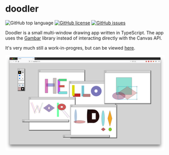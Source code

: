 # doodler

![GitHub top language](https://img.shields.io/github/languages/top/jtanadi/doodler?style=flat-square)
[![GitHub license](https://img.shields.io/github/license/jtanadi/doodler?style=flat-square)](https://github.com/jtanadi/doodler/blob/master/LICENSE.md)
[![GitHub issues](https://img.shields.io/github/issues/jtanadi/doodler?style=flat-square)](https://github.com/jtanadi/doodler/issues)

Doodler is a small multi-window drawing app written in TypeScript. The app uses the [Gambar](https://github.com/jtanadi/gambar) library instead of interacting directly with the Canvas API.

It's very much still a work-in-progres, but can be viewed [here](https://doodler-js.herokuapp.com).

![screenshot](./docs/doodler3.png)
